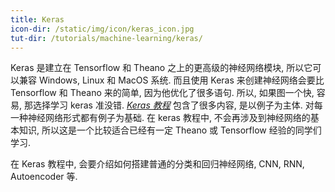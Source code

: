 ```yaml
---
title: Keras
icon-dir: /static/img/icon/keras_icon.jpg
tut-dir: /tutorials/machine-learning/keras/
---
```

Keras 是建立在 Tensorflow 和 Theano 之上的更高级的神经网络模块, 所以它可以兼容 Windows, Linux 和 MacOS 系统.
而且使用 Keras 来创建神经网络会要比 Tensorflow 和 Theano 来的简单, 因为他优化了很多语句.
所以, 如果图一个快, 容易, 那选择学习 keras 准没错.
[*Keras 教程*]({{page.tut-dir}}) 包含了很多内容, 是以例子为主体.
对每一种神经网络形式都有例子为基础. 在 keras 教程中, 不会再涉及到神经网络的基本知识,
所以这是一个比较适合已经有一定 Theano 或 Tensorflow 经验的同学们学习.

在 Keras 教程中, 会要介绍如何搭建普通的分类和回归神经网络, CNN, RNN, Autoencoder 等.